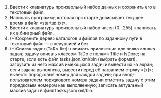 
1. Ввести с клавиатуры произвольный набор данных и сохранить его в текстовый файл.
2. Написать программу, которая при старте дописывает текущее время в файл «startup.txt».
3. Ввести с клавиатуры произвольный набор чисел (0...255) и записать их в бинарный файл.
4. (*)Сохранить дерево каталогов и файлов по заданному пути в текстовый файл — с рекурсией и без.
5. (*)Список задач (ToDo-list):
	написать приложение для ввода списка задач;
	задачу описать классом ToDo с полями Title и IsDone;
	на старте, если есть файл tasks.json/xml/bin (выбрать формат), загрузить из него массив имеющихся задач и вывести их на экран;
	если задача выполнена, вывести перед её названием строку «[x]»;
	вывести порядковый номер для каждой задачи;
	при вводе пользователем порядкового номера задачи отметить задачу с этим порядковым номером как выполненную;
	записать актуальный массив задач в файл tasks.json/xml/bin.